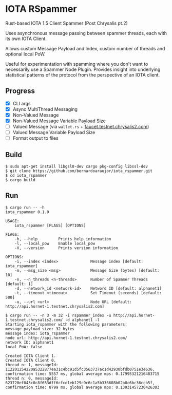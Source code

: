 # IOTA RSpammer

Rust-based IOTA 1.5 Client Spammer (Post Chrysalis pt.2)

Uses asynchronous message passing between spammer threads, each with its own IOTA Client.

Allows custom Message Payload and Index, custom number of threads and optional local PoW.

Useful for experimentation with spamming where you don't want to necessarily use a Spammer Node Plugin.
Provides insight into underlying statistical patterns of the protocol from the perspective of an IOTA client.

## Progress
- [x] CLI args
- [x] Async MultiThread Messaging
- [x] Non-Valued Message
- [x] Non-Valued Message Variable Payload Size
- [ ] Valued Message (via `wallet.rs` + [faucet.testnet.chrysalis2.com](https://faucet.testnet.chrysalis2.com/))
- [ ] Valued Message Variable Payload Size
- [ ] Format output to files

## Build
```
$ sudo apt-get install libgsl0-dev cargo pkg-config libssl-dev
$ git clone https://github.com/bernardoaraujor/iota_rspammer.git
$ cd iota_rspammer
$ cargo build
```

## Run
```
$ cargo run -- -h
iota_rspammer 0.1.0

USAGE:
    iota_rspammer [FLAGS] [OPTIONS]

FLAGS:
    -h, --help         Prints help information
    -l, --local_pow    Enable local_pow
    -V, --version      Prints version information

OPTIONS:
    -i, --index <index>              Message index [default: iota_rspammer]
    -m, --msg_size <msg>             Message Size (bytes) [default: 10]
    -n, --n_threads <n-threads>      Number of Spammer Threads [default: 1]
    -d, --network_id <network-id>    Netword ID [default: alphanet1]
    -t, --timeout <timeout>          Set Timeout (seconds) [default: 500]
    -u, --url <url>                  Node URL [default: http://api.hornet-1.testnet.chrysalis2.com]
```

```
$ cargo run -- -n 3 -m 32 -i rspammer_index -u http://api.hornet-1.testnet.chrysalis2.com/ -d alphanet1 -l
Starting iota_rspammer with the following parameters:
message payload size: 32 bytes
message index: iota_rspammer
node url: http://api.hornet-1.testnet.chrysalis2.com/
network ID: alphanet1
local PoW: false

Created IOTA Client 1.
Created IOTA Client 0.
thread n: 1, messageId: 112201254220a5322877ea31c4bc91d5fc3563737ac1d42930bfdb0751e3e636, confirmation time: 5557 ms, global average mps: 0.17995321216483715
thread n: 0, messageId: 623720ef043c0c8f653dff6cfcd1eb129c9c6c1a5b336608b02b0c6bc36ccb5f, confirmation time: 8799 ms, global average mps: 0.13931457230426303

```